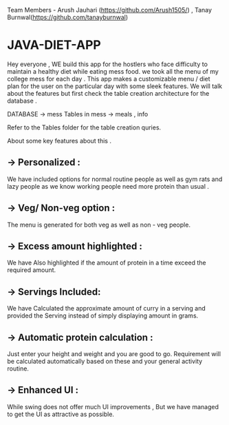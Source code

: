 Team Members - Arush Jauhari (https://github.com/Arush1505/) , Tanay Burnwal(https://github.com/tanayburnwal) 

# JAVA-DIET-APP
Hey everyone , WE build this app for the hostlers who face difficulty to maintain a healthy diet while eating mess food.
we took all the menu of my college mess for each day  .
This app makes a customizable menu / diet plan for the user on the particular day with some sleek features.
We will talk about the features but first check the table creation architecture for the database . 

DATABASE -> mess 
Tables in mess -> meals , info

Refer to the Tables folder for the table creation quries.

 About some key features about this .

## ->  Personalized :
We  have  included options for normal routine people as well as gym rats and lazy people as we know working people need more protein than usual . 

## -> Veg/ Non-veg option :
The menu is generated for both veg as well as non - veg people.

## -> Excess amount highlighted :
We have Also highlighted if the amount of protein in a time exceed the required amount.

## -> Servings Included:
We have Calculated the approximate amount of curry in a serving and provided the Serving instead of simply displaying amount in grams.

## -> Automatic protein calculation :
Just enter your height and weight and you are good to go. Requirement will be calculated automatically based on these and your general activity routine.

## -> Enhanced UI :
While swing does not offer much UI improvements , But we have managed to get the UI as attractive as possible.
